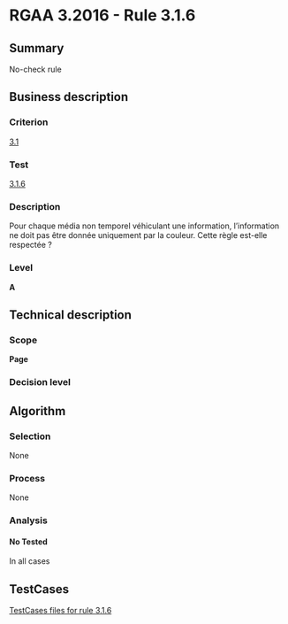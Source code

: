 # RGAA 3.2016 - Rule 3.1.6

## Summary
No-check rule


## Business description

### Criterion
[3.1](http://references.modernisation.gouv.fr/rgaa-accessibilite/criteres.html#crit-3-1)

### Test
[3.1.6](http://references.modernisation.gouv.fr/rgaa-accessibilite/criteres.html#test-3-1-6)

### Description
Pour chaque média non temporel véhiculant une information, l’information ne doit pas être donnée uniquement par la couleur. Cette règle est-elle respectée ?

### Level
**A**


## Technical description

### Scope
**Page**

### Decision level


## Algorithm

### Selection
None

### Process
None

### Analysis

#### No Tested
In all cases


##  TestCases

[TestCases files for rule 3.1.6](https://github.com/Asqatasun/Asqatasun/tree/RGAA_3.2016/rules/rules-rgaa3.2016/src/test/resources/testcases/rgaa32016/Rgaa32016Rule030106/)


